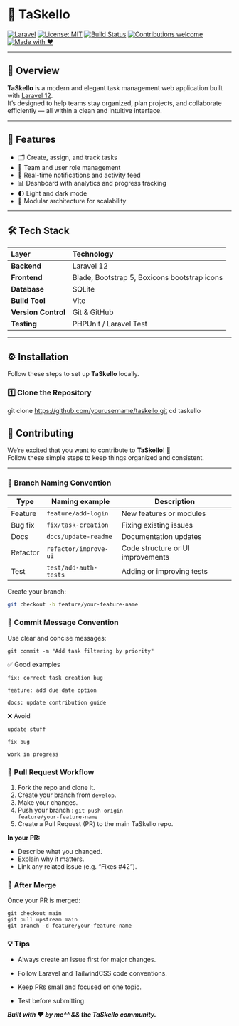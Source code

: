 # 🧩 TaSkello

[![Laravel](https://img.shields.io/badge/Laravel-12.x-FF2D20?logo=laravel&logoColor=white)](https://laravel.com/)
[![License: MIT](https://img.shields.io/badge/License-MIT-yellow.svg)](LICENSE)
[![Build Status](https://img.shields.io/github/actions/workflow/status/yourusername/taskello/laravel.yml?branch=main)](https://github.com/yourusername/taskello/actions)
[![Contributions welcome](https://img.shields.io/badge/contributions-welcome-brightgreen.svg)](#-contributing)
[![Made with ❤️](https://img.shields.io/badge/Made%20with-%E2%9D%A4-red)](#)

---

## 📝 Overview

**TaSkello** is a modern and elegant task management web application built with [Laravel 12](https://laravel.com/).  
It’s designed to help teams stay organized, plan projects, and collaborate efficiently — all within a clean and intuitive interface.

---

## 🚀 Features

- 🗂️ Create, assign, and track tasks  
- 👥 Team and user role management  
- 📨 Real-time notifications and activity feed  
- 📊 Dashboard with analytics and progress tracking  
- 🌓 Light and dark mode  
- 🧱 Modular architecture for scalability  

---

## 🛠️ Tech Stack

| Layer | Technology |
|:------|:------------|
| **Backend** | Laravel 12 |
| **Frontend** | Blade, Bootstrap 5, Boxicons bootstrap icons |
| **Database** | SQLite |
| **Build Tool** | Vite |
| **Version Control** | Git & GitHub |
| **Testing** | PHPUnit / Laravel Test |

---

## ⚙️ Installation

Follow these steps to set up **TaSkello** locally.

### 1️⃣ Clone the Repository

git clone https://github.com/yourusername/taskello.git
cd taskello


## 🤝 Contributing

We’re excited that you want to contribute to **TaSkello**! 🎉  
Follow these simple steps to keep things organized and consistent.

---

### 🌿 Branch Naming Convention

| Type | Naming example | Description |
|------|----------------|--------------|
| Feature | `feature/add-login` | New features or modules |
| Bug fix | `fix/task-creation` | Fixing existing issues |
| Docs | `docs/update-readme` | Documentation updates |
| Refactor | `refactor/improve-ui` | Code structure or UI improvements |
| Test | `test/add-auth-tests` | Adding or improving tests |

Create your branch:
```bash
git checkout -b feature/your-feature-name
```

### 🧠 Commit Message Convention
Use clear and concise messages:
```
git commit -m "Add task filtering by priority"
```

✅ Good examples
```
fix: correct task creation bug

feature: add due date option

docs: update contribution guide
```
❌ Avoid
```
update stuff

fix bug

work in progress
```

### 🔁 Pull Request Workflow

1. Fork the repo and clone it.
2. Create your branch from <code>develop</code>.
3. Make your changes.
4. Push your branch  : <code>git push origin feature/your-feature-name</code>
5. Create a Pull Request (PR) to the main TaSkello repo.

<b>In your PR:</b>
- Describe what you changed.
- Explain why it matters.
- Link any related issue (e.g. “Fixes #42”).

### 🧹 After Merge
Once your PR is merged:

```
git checkout main
git pull upstream main
git branch -d feature/your-feature-name
```

### 💡 Tips

- Always create an Issue first for major changes.

- Follow Laravel and TailwindCSS code conventions.

- Keep PRs small and focused on one topic.

- Test before submitting.


<i><b>Built with ❤️ by me^^ && the TaSkello community.</b></i>
